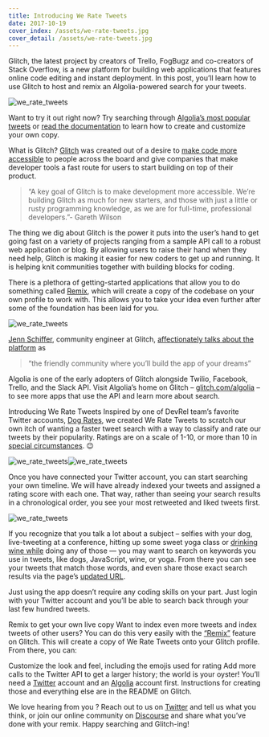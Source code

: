 ```yaml
---
title: Introducing We Rate Tweets
date: 2017-10-19
cover_index: /assets/we-rate-tweets.jpg
cover_detail: /assets/we-rate-tweets.jpg
---
```


Glitch, the latest project by creators of Trello, FogBugz and co-creators of Stack Overflow, is a new platform for building web applications that features online code editing and instant deployment. In this post, you’ll learn how to use Glitch to host and remix an Algolia-powered search for your tweets.

![we_rate_tweets](/assets/wrt-ss.png)

Want to try it out right now? Try searching through [Algolia’s most popular tweets](https://we-rate-tweets.glitch.me/algolia/tweets/search) or [read the documentation](https://glitch.com/edit/#!/we-rate-tweets?path=README.md:1:0) to learn how to create and customize your own copy.

What is Glitch?
[Glitch](https://glitch.com/) was created out of a desire to [make code more accessible](https://blog.fogcreek.com/coding-dinosaurs-newbs-rockstars/) to people across the board and give companies that make developer tools a fast route for users to start building on top of their product.

> “A key goal of Glitch is to make development more accessible. We’re building Glitch as much for new starters, and those with just a little or rusty programming knowledge, as we are for full-time, professional developers.”- Gareth Wilson

The thing we dig about Glitch is the power it puts into the user’s hand to get going fast on a variety of projects ranging from a sample API call to a robust web application or blog. By allowing users to raise their hand when they need help, Glitch is making it easier for new coders to get up and running. It is helping knit communities together with building blocks for coding.

There is a plethora of getting-started applications that allow you to do something called [Remix](https://glitch.com/edit/#!/remix/we-rate-tweets), which will create a copy of the codebase on your own profile to work with. This allows you to take your idea even further after some of the foundation has been laid for you.

![we_rate_tweets](/assets/glitchEditor.png)

[Jenn Schiffer](https://twitter.com/jennschiffer), community engineer at Glitch, [affectionately talks about the platform](https://jenn.glitch.me/we-have-a-tendency-to-police-our-code-ecosystems-and-its-harming-our-community-4/) as

> “the friendly community where you’ll build the app of your dreams”

Algolia is one of the early adopters of Glitch alongside Twilio, Facebook, Trello, and the Slack API. Visit Algolia’s home on Glitch – [glitch.com/algolia](http://glitch.com/algolia) – to see more apps that use the API and learn more about search.

Introducing We Rate Tweets
Inspired by one of DevRel team’s favorite Twitter accounts, [Dog Rates](https://twitter.com/dog_rates), we created We Rate Tweets to scratch our own itch of wanting a faster tweet search with a way to classify and rate our tweets by their popularity. Ratings are on a scale of 1-10, or more than 10 in [special circumstances](https://www.youtube.com/watch?v=KOO5S4vxi0o). 😉

![we_rate_tweets](/assets/frost.png)![we_rate_tweets](/assets/bubbles.png)

Once you have connected your Twitter account, you can start searching your own timeline. We will have already indexed your tweets and assigned a rating score with each one. That way, rather than seeing your search results in a chronological order, you see your most retweeted and liked tweets first.

![we_rate_tweets](/assets/wrt-ss2.png)

If you recognize that you talk a lot about a subject – selfies with your dog, live-tweeting at a conference, hitting up some sweet yoga class or [drinking wine while](https://we-rate-tweets.glitch.me/jessicaewest/tweets/search?q=wine&hPP=9&idx=tweets-jessicaewest&p=0) doing any of those — you may want to search on keywords you use in tweets, like dogs, JavaScript, wine, or yoga. From there you can see your tweets that match those words, and even share those exact search results via the page’s [updated URL](https://community.algolia.com/instantsearch.js/v2/instantsearch.html#struct-InstantSearchOptions-urlSync).

Just using the app doesn’t require any coding skills on your part. Just login with your Twitter account and you’ll be able to search back through your last few hundred tweets.

Remix to get your own live copy
Want to index even more tweets and index tweets of other users? You can do this very easily with the [“Remix”](https://glitch.com/edit/#!/remix/regal-class) feature on Glitch. This will create a copy of We Rate Tweets onto your Glitch profile. From there, you can:

Customize the look and feel, including the emojis used for rating
Add more calls to the Twitter API to get a larger history; the world is your oyster!
You’ll need a [Twitter](https://apps.twitter.com/app/new) account and an [Algolia](https://algolia.com/cc/glitch) account first. Instructions for creating those and everything else are in the README on Glitch.

We love hearing from you ?
Reach out to us on [Twitter](https://twitter.com/algolia) and tell us what you think, or join our online community on [Discourse](https://discourse.algolia.com/c/show-tell) and share what you’ve done with your remix. Happy searching and Glitch-ing!

